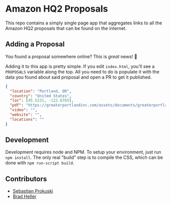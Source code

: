 # Amazon HQ2 Proposals

This repo contains a simply single page app that aggregates links to all the
Amazon HQ2 proposals that can be found on the internet.

## Adding a Proposal

You found a proposal somewhere online? This is *great* news! :tada:

Adding it to this app is pretty simple. If you edit `index.html`, you'll see a
`PROPOSALS` variable along the top. All you need to do is populate it with the
data you found about said proposal and open a PR to get it published.

```json
{
  "location": "Portland, OR",
  "country": "United States",
  "loc": [45.5231, -122.6765],
  "pdf": "https://greaterportlandinc.com/assets/documents/greaterportlandinc-amazonhq2.pdf",
  "video": "",
  "website": "",
  "locations": ""
}
```

## Development

Development requires node and NPM. To setup your environment, just run `npm
install`. The only real "build" step is to compile the CSS, which can be done
with `npm run-script build`.

## Contributors

* [Sebastian Prokuski](https://github.com/sprokusk)
* [Brad Heller](https://github.com/bradhe)
